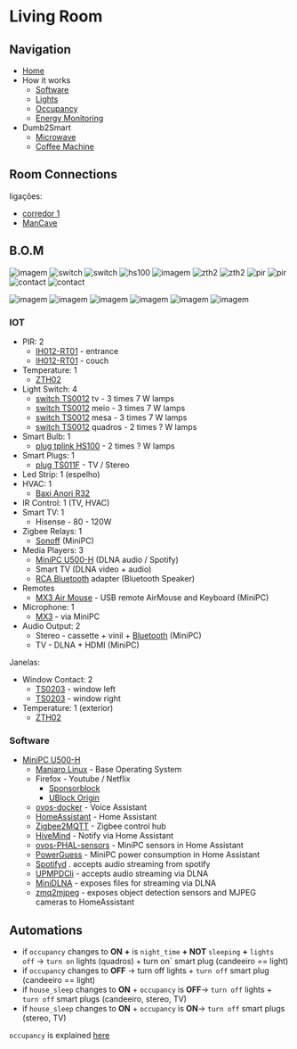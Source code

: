 # Living Room

## Navigation

- [Home](./readme.md)
- How it works
  - [Software](./how/software.md)
  - [Lights](./how/lights.md)
  - [Occupancy](./how/occupancy.md)
  - [Energy Monitoring](./how/energy.md)
- Dumb2Smart
  - [Microwave](./dumb2smart/microwave.md)
  - [Coffee Machine](./dumb2smart/coffee_machine.md)
  
## Room Connections

ligações:
- [corredor 1](./corredores.md)
- [ManCave](./mancave.md)


## B.O.M

![imagem](https://github.com/JarbasAl/smarthouse/assets/33701864/593af74a-a260-41a5-a778-47e495379cb6)
![switch](https://www.zigbee2mqtt.io/images/devices/TS0012_switch_module.jpg) 
![switch](https://www.zigbee2mqtt.io/images/devices/TS0012_switch_module.jpg) 
![hs100](https://github.com/JarbasAl/smarthouse/assets/33701864/3d4ff7ec-bcb5-47aa-9445-e024a4e34725)
![imagem](https://www.zigbee2mqtt.io/images/devices/TS011F_plug_1.jpg)
![zth2](https://www.zigbee2mqtt.io/images/devices/ZTH02.jpg)
![zth2](https://www.zigbee2mqtt.io/images/devices/ZTH02.jpg)
![pir](https://www.zigbee2mqtt.io/images/devices/IH012-RT01.jpg)
![pir](https://www.zigbee2mqtt.io/images/devices/IH012-RT01.jpg)
![contact](https://www.zigbee2mqtt.io/images/devices/TS0203.jpg)
![contact](https://www.zigbee2mqtt.io/images/devices/TS0203.jpg)


![imagem](https://github.com/JarbasAl/smarthouse/assets/33701864/d24afd4f-9da1-49ef-b683-4665ede887f1)
![imagem](https://github.com/JarbasAl/smarthouse/assets/33701864/0f9fd8cb-3340-412e-b7b1-9af465c7b926)
![imagem](https://github.com/JarbasAl/smarthouse/assets/33701864/e9dd71b6-b3ac-449e-a19e-7aa1ed7bbcad)
![imagem](https://github.com/JarbasAl/smarthouse/assets/33701864/59d84c1b-16ef-4f25-a1a7-d327a15b70ac)
![imagem](https://github.com/JarbasAl/smarthouse/assets/33701864/62c315ed-65bf-4302-91b3-6e4a24187e1a)
![imagem](https://github.com/JarbasAl/smarthouse/assets/33701864/8c75a19e-ed64-45f4-b713-5be50ec8d202)




### IOT

- PIR: 2
  - [IH012-RT01](https://www.zigbee2mqtt.io/devices/IH012-RT01.html#tuya-ih012-rt01) - entrance
  - [IH012-RT01](https://www.zigbee2mqtt.io/devices/IH012-RT01.html#tuya-ih012-rt01) - couch
- Temperature: 1
  - [ZTH02](https://www.zigbee2mqtt.io/devices/ZTH02.html#tuya-zth02)
- Light Switch: 4
  - [switch TS0012](https://www.zigbee2mqtt.io/devices/TS0012_switch_module.html#tuya-ts0012_switch_module) tv - 3 times 7 W lamps
  - [switch TS0012](https://www.zigbee2mqtt.io/devices/TS0012_switch_module.html#tuya-ts0012_switch_module) meio - 3 times 7 W lamps
  - [switch TS0012](https://www.zigbee2mqtt.io/devices/TS0012_switch_module.html#tuya-ts0012_switch_module) mesa - 3 times 7 W lamps
  - [switch TS0012](https://www.zigbee2mqtt.io/devices/TS0012_switch_module.html#tuya-ts0012_switch_module) quadros - 2 times ? W lamps
- Smart Bulb: 1
  - [plug tplink HS100](https://www.tp-link.com/pt/home-networking/smart-plug/hs100/) - 2 times ? W lamps
- Smart Plugs: 1 
  - [plug TS011F](https://www.zigbee2mqtt.io/devices/TS011F_plug_1.html#tuya-ts011f_plug_1) - TV / Stereo
- Led Strip: 1 (espelho)
- HVAC: 1
  - [Baxi Anori R32](https://www.baxi.pt/produtos/ar-condicionado/um-compartimento/anori-mono-r32)
- IR Control: 1  (TV, HVAC)
- Smart TV: 1
  - Hisense  - 80 - 120W
- Zigbee Relays: 1
  - [Sonoff](https://pt.aliexpress.com/item/1005003606832844.html) (MiniPC)
- Media Players: 3
  - [MiniPC U500-H](https://www.minisforum.com/Public/upload/files/2019-08-30/5d688d3e252e5.pdf) (DLNA audio / Spotify)
  - Smart TV  (DLNA video + audio)
  - [RCA Bluetooth](https://pt.aliexpress.com/item/1005005917337257.html) adapter  (Bluetooth Speaker)
- Remotes
  - [MX3 Air Mouse](https://pt.aliexpress.com/item/1005002652549274.html) - USB remote AirMouse and Keyboard (MiniPC)
- Microphone: 1
  - [MX3](https://pt.aliexpress.com/item/1005002652549274.html) - via MiniPC
- Audio Output: 2
  - Stereo - cassette + vinil + [Bluetooth](https://pt.aliexpress.com/item/1005005917337257.html) (MiniPC)
  - TV - DLNA + HDMI (MiniPC)
    
Janelas:
  - Window Contact: 2
    - [TS0203](https://www.zigbee2mqtt.io/devices/TS0203.html#tuya-ts0203) - window left
    - [TS0203](https://www.zigbee2mqtt.io/devices/TS0203.html#tuya-ts0203) - window right
  - Temperature: 1 (exterior)
    - [ZTH02](https://www.zigbee2mqtt.io/devices/ZTH02.html#tuya-zth02)

### Software

- [MiniPC U500-H](https://www.minisforum.com/Public/upload/files/2019-08-30/5d688d3e252e5.pdf)
  - [Manjaro Linux](https://manjaro.org/) - Base Operating System
  - Firefox - Youtube / Netflix
    - [Sponsorblock](https://addons.mozilla.org/pt-PT/firefox/addon/sponsorblock/)
    - [UBlock Origin](https://addons.mozilla.org/pt-PT/firefox/addon/ublock-origin)
  - [ovos-docker](https://openvoiceos.github.io/ovos-docker/) - Voice Assistant
  - [HomeAssistant](https://www.home-assistant.io) - Home Assistant
  - [Zigbee2MQTT](https://www.zigbee2mqtt.io/) - Zigbee control hub 
  - [HiveMind](https://jarbashivemind.github.io/HiveMind-community-docs/) - Notify via Home Assistant
  - [ovos-PHAL-sensors](https://github.com/OpenVoiceOS/ovos-PHAL-sensors) - MiniPC sensors in Home Assistant
  - [PowerGuess](https://github.com/OpenJarbas/powerguess) - MiniPC power consumption in Home Assistant
  - [Spotifyd](https://github.com/Spotifyd/spotifyd) . accepts audio streaming from spotify
  - [UPMPDCli](https://www.lesbonscomptes.com/upmpdcli/) - accepts audio streaming via DLNA
  - [MiniDLNA](https://wiki.archlinux.org/title/ReadyMedia) - exposes files for streaming via DLNA
  - [zmq2mjpeg](https://github.com/OpenJarbas/zmq2mjpeg) - exposes object detection sensors and MJPEG cameras to HomeAssistant


## Automations

- if `occupancy` changes to **ON** **+** is `night_time` **+ NOT** `sleeping` **+** `lights off` -> `turn on` lights (quadros) + turn on` smart plug (candeeiro == light)
- if `occupancy` changes to **OFF** -> turn off lights + `turn off` smart plug (candeeiro == light)
- if `house_sleep` changes to **ON** + `occupancy` is **OFF**-> `turn off` lights + `turn off` smart plugs (candeeiro, stereo, TV)
- if `house_sleep` changes to **ON** + `occupancy` is **ON**-> `turn off` smart plugs (stereo, TV)

`occupancy` is explained [here](./how/occupancy.md)
